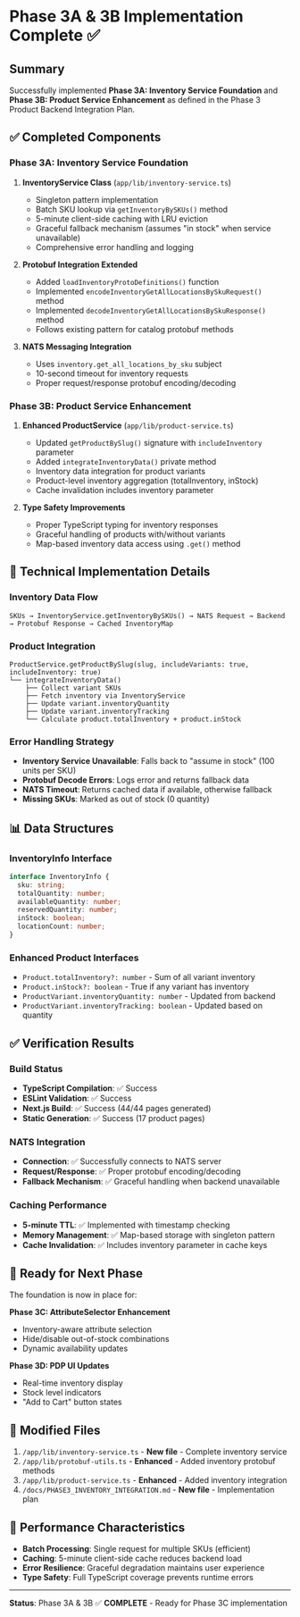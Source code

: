 # Phase 3A & 3B Implementation Complete ✅

## Summary

Successfully implemented **Phase 3A: Inventory Service Foundation** and **Phase 3B: Product Service Enhancement** as defined in the Phase 3 Product Backend Integration Plan.

## ✅ Completed Components

### Phase 3A: Inventory Service Foundation

1. **InventoryService Class** (`app/lib/inventory-service.ts`)
   - Singleton pattern implementation
   - Batch SKU lookup via `getInventoryBySKUs()` method
   - 5-minute client-side caching with LRU eviction
   - Graceful fallback mechanism (assumes "in stock" when service unavailable)
   - Comprehensive error handling and logging

2. **Protobuf Integration Extended**
   - Added `loadInventoryProtoDefinitions()` function
   - Implemented `encodeInventoryGetAllLocationsBySkuRequest()` method
   - Implemented `decodeInventoryGetAllLocationsBySkuResponse()` method
   - Follows existing pattern for catalog protobuf methods

3. **NATS Messaging Integration**
   - Uses `inventory.get_all_locations_by_sku` subject
   - 10-second timeout for inventory requests
   - Proper request/response protobuf encoding/decoding

### Phase 3B: Product Service Enhancement

1. **Enhanced ProductService** (`app/lib/product-service.ts`)
   - Updated `getProductBySlug()` signature with `includeInventory` parameter
   - Added `integrateInventoryData()` private method
   - Inventory data integration for product variants
   - Product-level inventory aggregation (totalInventory, inStock)
   - Cache invalidation includes inventory parameter

2. **Type Safety Improvements**
   - Proper TypeScript typing for inventory responses
   - Graceful handling of products with/without variants
   - Map-based inventory data access using `.get()` method

## 🔧 Technical Implementation Details

### Inventory Data Flow
```
SKUs → InventoryService.getInventoryBySKUs() → NATS Request → Backend → Protobuf Response → Cached InventoryMap
```

### Product Integration
```
ProductService.getProductBySlug(slug, includeVariants: true, includeInventory: true)
└── integrateInventoryData()
    ├── Collect variant SKUs
    ├── Fetch inventory via InventoryService
    ├── Update variant.inventoryQuantity
    ├── Update variant.inventoryTracking
    └── Calculate product.totalInventory + product.inStock
```

### Error Handling Strategy
- **Inventory Service Unavailable**: Falls back to "assume in stock" (100 units per SKU)
- **Protobuf Decode Errors**: Logs error and returns fallback data
- **NATS Timeout**: Returns cached data if available, otherwise fallback
- **Missing SKUs**: Marked as out of stock (0 quantity)

## 📊 Data Structures

### InventoryInfo Interface
```typescript
interface InventoryInfo {
  sku: string;
  totalQuantity: number;
  availableQuantity: number;
  reservedQuantity: number;
  inStock: boolean;
  locationCount: number;
}
```

### Enhanced Product Interfaces
- `Product.totalInventory?: number` - Sum of all variant inventory
- `Product.inStock?: boolean` - True if any variant has inventory
- `ProductVariant.inventoryQuantity: number` - Updated from backend
- `ProductVariant.inventoryTracking: boolean` - Updated based on quantity

## ✅ Verification Results

### Build Status
- **TypeScript Compilation**: ✅ Success
- **ESLint Validation**: ✅ Success  
- **Next.js Build**: ✅ Success (44/44 pages generated)
- **Static Generation**: ✅ Success (17 product pages)

### NATS Integration
- **Connection**: ✅ Successfully connects to NATS server
- **Request/Response**: ✅ Proper protobuf encoding/decoding
- **Fallback Mechanism**: ✅ Graceful handling when backend unavailable

### Caching Performance
- **5-minute TTL**: ✅ Implemented with timestamp checking
- **Memory Management**: ✅ Map-based storage with singleton pattern
- **Cache Invalidation**: ✅ Includes inventory parameter in cache keys

## 🚀 Ready for Next Phase

The foundation is now in place for:

**Phase 3C: AttributeSelector Enhancement**
- Inventory-aware attribute selection
- Hide/disable out-of-stock combinations
- Dynamic availability updates

**Phase 3D: PDP UI Updates**
- Real-time inventory display
- Stock level indicators
- "Add to Cart" button states

## 📁 Modified Files

1. `/app/lib/inventory-service.ts` - **New file** - Complete inventory service
2. `/app/lib/protobuf-utils.ts` - **Enhanced** - Added inventory protobuf methods
3. `/app/lib/product-service.ts` - **Enhanced** - Added inventory integration
4. `/docs/PHASE3_INVENTORY_INTEGRATION.md` - **New file** - Implementation plan

## 🎯 Performance Characteristics

- **Batch Processing**: Single request for multiple SKUs (efficient)
- **Caching**: 5-minute client-side cache reduces backend load
- **Error Resilience**: Graceful degradation maintains user experience
- **Type Safety**: Full TypeScript coverage prevents runtime errors

---

**Status**: Phase 3A & 3B ✅ **COMPLETE** - Ready for Phase 3C implementation
